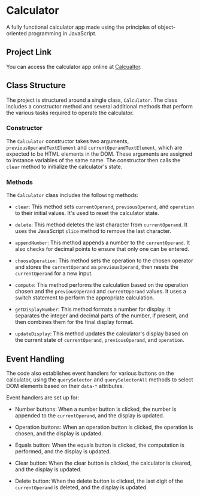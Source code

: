 # Calculator

A fully functional calculator app made using the principles of object-oriented programming in JavaScript.

## Project Link

You can access the calculator app online at [Calcualtor](https://calculator5945.netlify.app/).

## Class Structure

The project is structured around a single class, `Calculator`. The class includes a constructor method and several additional methods that perform the various tasks required to operate the calculator.

### Constructor

The `Calculator` constructor takes two arguments, `previousOperandTextElement` and `currentOperandTextElement`, which are expected to be HTML elements in the DOM. These arguments are assigned to instance variables of the same name. The constructor then calls the `clear` method to initialize the calculator's state.

### Methods

The `Calculator` class includes the following methods:

- `clear`: This method sets `currentOperand`, `previousOperand`, and `operation` to their initial values. It's used to reset the calculator state.

- `delete`: This method deletes the last character from `currentOperand`. It uses the JavaScript `slice` method to remove the last character.

- `appendNumber`: This method appends a number to the `currentOperand`. It also checks for decimal points to ensure that only one can be entered.

- `chooseOperation`: This method sets the operation to the chosen operator and stores the `currentOperand` as `previousOperand`, then resets the `currentOperand` for a new input.

- `compute`: This method performs the calculation based on the operation chosen and the `previousOperand` and `currentOperand` values. It uses a switch statement to perform the appropriate calculation.

- `getDisplayNumber`: This method formats a number for display. It separates the integer and decimal parts of the number, if present, and then combines them for the final display format.

- `updateDisplay`: This method updates the calculator's display based on the current state of `currentOperand`, `previousOperand`, and `operation`.

## Event Handling

The code also establishes event handlers for various buttons on the calculator, using the `querySelector` and `querySelectorAll` methods to select DOM elements based on their `data-*` attributes.

Event handlers are set up for:

- Number buttons: When a number button is clicked, the number is appended to the `currentOperand`, and the display is updated.

- Operation buttons: When an operation button is clicked, the operation is chosen, and the display is updated.

- Equals button: When the equals button is clicked, the computation is performed, and the display is updated.

- Clear button: When the clear button is clicked, the calculator is cleared, and the display is updated.

- Delete button: When the delete button is clicked, the last digit of the `currentOperand` is deleted, and the display is updated.
